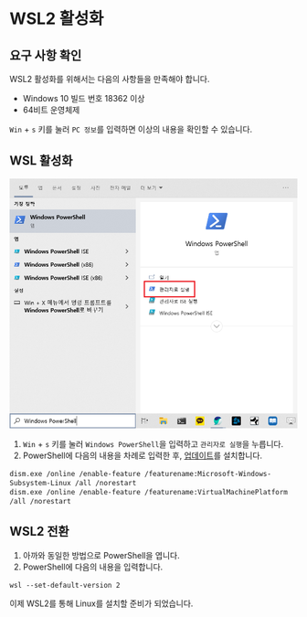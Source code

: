 # WSL2 활성화

## 요구 사항 확인

WSL2 활성화를 위해서는 다음의 사항들을 만족해야 합니다.

* Windows 10 빌드 번호 18362 이상
* 64비트 운영체제

`Win` + `s` 키를 눌러 `PC 정보`를 입력하면 이상의 내용을 확인할 수 있습니다.

## WSL 활성화

![](../.gitbook/assets/powershell1.png)

1. `Win` + `s` 키를 눌러 `Windows PowerShell`을 입력하고 `관리자로 실행`을 누릅니다.
2. PowerShell에 다음의 내용을 차례로 입력한 후, [업데이트](https://wslstorestorage.blob.core.windows.net/wslblob/wsl_update_x64.msi)를 설치합니다.

```text
dism.exe /online /enable-feature /featurename:Microsoft-Windows-Subsystem-Linux /all /norestart
dism.exe /online /enable-feature /featurename:VirtualMachinePlatform /all /norestart
```

## WSL2 전환

1. 아까와 동일한 방법으로 PowerShell을 엽니다.
2. PowerShell에 다음의 내용을 입력합니다.

```text
wsl --set-default-version 2
```

이제 WSL2를 통해 Linux를 설치할 준비가 되었습니다.

